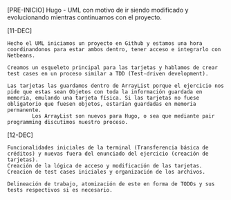 
[PRE-INICIO]
  Hugo - UML con motivo de ir siendo modificado y evolucionando mientras continuamos con el proyecto.

[11-DEC]
  
    Hecho el UML iniciamos un proyecto en Github y estamos una hora coordinandonos para estar ambos dentro, tener acceso e integrarlo con Netbeans.
    
    Creamos un esqueleto principal para las tarjetas y hablamos de crear test cases en un proceso similar a TDD (Test-driven development).
    
    Las tarjetas las guardamos dentro de ArrayList porque el ejercicio nos pide que estas sean Objetos con toda la información guardada en memoria, emulando una tarjeta física. Si las tarjetas no fuese obligatorio que fuesen objetos, estarían guardadas en memoria permanente.
        	Los ArrayList son nuevos para Hugo, o sea que mediante pair programming discutimos nuestro proceso.

[12-DEC]
    
    Funcionalidades iniciales de la terminal (Transferencia básica de créditos) y nuevas fuera del enunciado del ejercicio (creación de tarjetas).
    Creación de la lógica de acceso y modificación de las tarjetas.
    Creacion de test cases iniciales y organización de los archivos.
    
    Delineación de trabajo, atomización de este en forma de TODOs y sus tests respectivos si es necesario.
